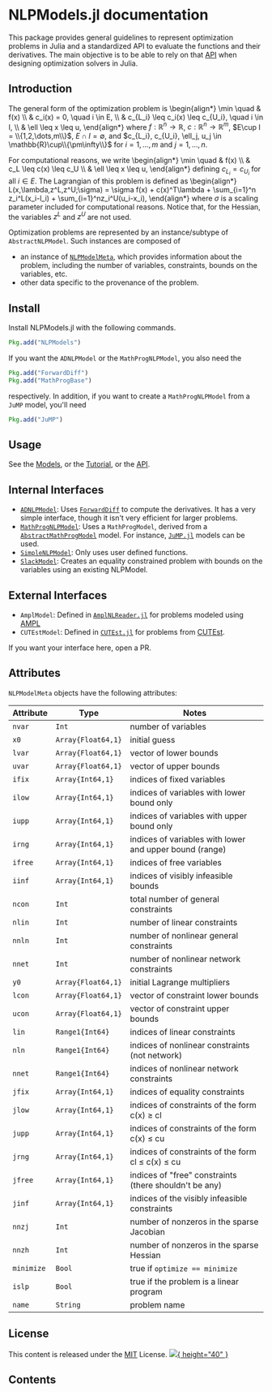 # NLPModels.jl documentation

This package provides general guidelines to represent optimization problems in
Julia and a standardized API to evaluate the functions and their derivatives.
The main objective is to be able to rely on that [API](api) when designing
optimization solvers in Julia.

## Introduction

The general form of the optimization problem is
\begin{align*}
\min \quad & f(x) \\\\
& c_i(x) = 0, \quad i \in E, \\\\
& c_{L_i} \leq c_i(x) \leq c_{U_i}, \quad i \in I, \\\\
& \ell \leq x \leq u,
\end{align*}
where $f:\mathbb{R}^n\rightarrow\mathbb{R}$,
$c:\mathbb{R}^n\rightarrow\mathbb{R}^m$,
$E\cup I = \\{1,2,\dots,m\\}$, $E\cap I = \emptyset$,
and
$c_{L_i}, c_{U_i}, \ell_j, u_j \in \mathbb{R}\cup\\{\pm\infty\\}$
for $i = 1,\dots,m$ and $j = 1,\dots,n$.

For computational reasons, we write
\begin{align*}
\min \quad & f(x) \\\\
& c_L \leq c(x) \leq c_U \\\\
& \ell \leq x \leq u,
\end{align*}
defining $c_{L_i} = c_{U_i}$ for all $i \in E$.
The Lagrangian of this problem is defined as
\begin{align*}
L(x,\lambda,z^L,z^U;\sigma) = \sigma f(x) + c(x)^T\lambda  + \sum_{i=1}^n z_i^L(x_i-l_i) + \sum_{i=1}^nz_i^U(u_i-x_i),
\end{align*}
where $\sigma$ is a scaling parameter included for computational reasons.
Notice that, for the Hessian, the variables $z^L$ and $z^U$ are not used.

Optimization problems are represented by an instance/subtype of `AbstractNLPModel`.
Such instances are composed of

- an instance of [`NLPModelMeta`](#attributes), which provides information about the problem,
  including the number of variables, constraints, bounds on the variables, etc.
- other data specific to the provenance of the problem.

## Install

Install NLPModels.jl with the following commands.
```julia
Pkg.add("NLPModels")
```
If you want the `ADNLPModel` or the `MathProgNLPModel`, you also need the
```julia
Pkg.add("ForwardDiff")
Pkg.add("MathProgBase")
```
respectively. In addition, if you want to create a `MathProgNLPModel` from a
`JuMP` model, you'll need
```julia
Pkg.add("JuMP")
```

## Usage

See the [Models](models), or the [Tutorial](tutorial), or the [API](api).

## Internal Interfaces

 - [`ADNLPModel`](@ref): Uses
   [`ForwardDiff`](http://github.com/JuliaDiff/ForwardDiff.jl) to compute the
   derivatives. It has a very simple interface, though it isn't very efficient
   for larger problems.
 - [`MathProgNLPModel`](@ref): Uses a `MathProgModel`, derived from a
   [`AbstractMathProgModel`](https://github.com/JuliaOpt/MathProgBase.jl) model.
   For instance, [`JuMP.jl`](https://github.com/JuliaOpt/JuMP.jl) models can be
   used.
 - [`SimpleNLPModel`](@ref): Only uses user defined functions.
 - [`SlackModel`](@ref): Creates an equality constrained problem with bounds
    on the variables using an existing NLPModel.

## External Interfaces

 - `AmplModel`: Defined in
   [`AmplNLReader.jl`](https://github.com/JuliaSmoothOptimizers/AmplNLReader.jl)
   for problems modeled using [AMPL](http://www.ampl.com)
 - `CUTEstModel`: Defined in
   [`CUTEst.jl`](https://github.com/JuliaSmoothOptimizers/CUTEst.jl) for
   problems from [CUTEst](https://ccpforge.cse.rl.ac.uk/gf/project/cutest/wiki).

If you want your interface here, open a PR.

## Attributes

`NLPModelMeta` objects have the following attributes:

Attribute   | Type               | Notes
------------|--------------------|------------------------------------
`nvar`      | `Int             ` | number of variables
`x0  `      | `Array{Float64,1}` | initial guess
`lvar`      | `Array{Float64,1}` | vector of lower bounds
`uvar`      | `Array{Float64,1}` | vector of upper bounds
`ifix`      | `Array{Int64,1}`   | indices of fixed variables
`ilow`      | `Array{Int64,1}`   | indices of variables with lower bound only
`iupp`      | `Array{Int64,1}`   | indices of variables with upper bound only
`irng`      | `Array{Int64,1}`   | indices of variables with lower and upper bound (range)
`ifree`     | `Array{Int64,1}`   | indices of free variables
`iinf`      | `Array{Int64,1}`   | indices of visibly infeasible bounds
`ncon`      | `Int             ` | total number of general constraints
`nlin `     | `Int             ` | number of linear constraints
`nnln`      | `Int             ` | number of nonlinear general constraints
`nnet`      | `Int             ` | number of nonlinear network constraints
`y0  `      | `Array{Float64,1}` | initial Lagrange multipliers
`lcon`      | `Array{Float64,1}` | vector of constraint lower bounds
`ucon`      | `Array{Float64,1}` | vector of constraint upper bounds
`lin `      | `Range1{Int64}   ` | indices of linear constraints
`nln`       | `Range1{Int64}   ` | indices of nonlinear constraints (not network)
`nnet`      | `Range1{Int64}   ` | indices of nonlinear network constraints
`jfix`      | `Array{Int64,1}`   | indices of equality constraints
`jlow`      | `Array{Int64,1}`   | indices of constraints of the form c(x) ≥ cl
`jupp`      | `Array{Int64,1}`   | indices of constraints of the form c(x) ≤ cu
`jrng`      | `Array{Int64,1}`   | indices of constraints of the form cl ≤ c(x) ≤ cu
`jfree`     | `Array{Int64,1}`   | indices of "free" constraints (there shouldn't be any)
`jinf`      | `Array{Int64,1}`   | indices of the visibly infeasible constraints
`nnzj`      | `Int             ` | number of nonzeros in the sparse Jacobian
`nnzh`      | `Int             ` | number of nonzeros in the sparse Hessian
`minimize`  | `Bool            ` | true if `optimize == minimize`
`islp`      | `Bool            ` | true if the problem is a linear program
`name`      | `String`           | problem name

## License

This content is released under the [MIT](http://opensource.org/licenses/MIT) License.
[![](http://upload.wikimedia.org/wikipedia/commons/c/c3/License_icon-mit.svg){
height="40" }
](http://opensource.org/licenses/MIT)

## Contents

```@contents
```
